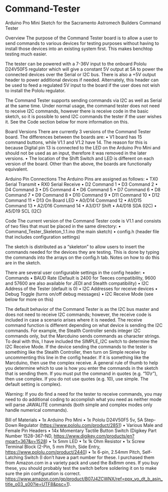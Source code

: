 # Command-Tester
Arduino Pro Mini Sketch for the Sacramento Astromech Builders Command Tester

Overview
The purpose of the Command Tester board is to allow a user to send commands to various devices for testing purposes without having to install those devices into an existing system first.  This makes benchtop testing much easier.

The tester can be powered with a 7-36V input to the onboard Pololu D24V50F5 regulator which will give a constant 5V output at 5A to power the connected devices over the Serial or I2C bus.  There is also a +5V output header to power additional devices if needed.  Alternately, this header can be used to feed a regulated 5V input to the board if the user does not wish to install the Pololu regulator.

The Command Tester supports sending commands via I2C as well as Serial at the same time.  Under normal usage, the command tester does not need to receive I2C commands, however there is receive code in the basic sketch, so it is possible to send I2C commands the tester if the user wishes it.  See the Code section below for more information on this.

Board Versions
There are currently 3 versions of the Command Tester board.  The differences between the boards are:
•	V1 board has 15 command buttons, while V1.1 and V1.2 have 14.  The reason for this is because Digital pin 13 is connected to the LED on the Arduino Pro Mini and should not be used as an input, therefore it was removed in the later versions.
•	The location of the Shift Switch and LED is different on each version of the board.
Other than the above, the boards are functionally equivalent.

Arduino Pin Connections
The Arduino Pins are assigned as follows:
•	TX0		Serial Transmit
•	RX0		Serial Receive
•	D2		Command 1
•	D3		Command 2
•	D4		Command 3
•	D5		Command 4
•	D6		Command 5
•	D7		Command 6
•	D8		Command 7
•	D9		Command 8
•	D10		Command 9
•	D11		Command 10
•	D12		Command 11
•	D13		On Board LED
•	A0/D14	Command 12
•	A1/D15	Command 13
•	A2/D16	Command 14
•	A3/D17	Shift
•	A4/D18	SDA (I2C)
•	A5/D19	SCL (I2C)		

Code
The current version of the Command Tester code is V1.1 and consists of two files that must be placed in the same directory:
•	Command_Tester_Skeleton_1.1.ino (the main sketch)
•	config.h (header file that includes configuration settings)

The sketch is distributed as a “skeleton” to allow users to insert the commands needed for the devices they are testing.  This is done by typing the commands into the arrays on the config.h tab.  Notes on how to do this are in the sketch.

There are several user configurable settings in the config header:
•	Commands
•	BAUD Rate (Default is 2400 for Teeces compatibility, 9600 and 57600 are also available for JEDI and Stealth compatibility)
•	I2C Address of the Tester (default is 0)
•	I2C Addresses for receive devices
•	Debug Toggle (turns on/off debug messages)
•	I2C Receive Mode (see below for more on this)

The default behavior of the Command Tester is as the I2C bus master and does not need to receive I2C commands; however, the receive code is included in case a scenario arises where it is needed.  The receive command function is different depending on what device is sending the I2C commands. For example, the Stealth Controller sends integer I2C commands only, but the Marcduino sends commands as character strings.  To deal with this, I have included the SIMPLE_I2C switch to determine the I2C Receive Mode.  If the device sending the commands to the tester is something like the Stealth Controller, then turn on Simple receive by uncommenting this line in the config header.  If it is something like the Marcduino, then use the complex receive.  A general rule of thumb to help you determine which to use is how you enter the commands in the sketch that is sending them.  If you must put the command in quotes (e.g. “10\r”), then use complex.  If you do not use quotes (e.g. 10), use simple.  The default setting is complex). 

Warning:  If you do find a need for the tester to receive commands, you may need to do additional coding to accomplish what you need as neither mode will parse JAWALITE commands (both simple and complex modes only handle numerical commands).

Bill of Materials
•	1x Arduino Pro Mini
•	1x Pololu D24V50F5 5v, 5A Step-Down Regulator (https://www.pololu.com/product/2851)
•	Various Male and Female Pin Headers
•	14x Momentary Tactile Button Switch (Digikey Part Number 1528-367-ND, https://www.digikey.com/products/en?mpart=367&v=1528)
•	1x 5mm LED
•	1x 1k Ohm Resistor
•	1x Screw Terminal Block (2-Pin, 5 mm Pitch, Side Entry, https://www.pololu.com/product/2440)
•	1x 6-pin, 2.54mm Pitch, Self-Latching Switch (I don’t have a part number for these. I purchased them from Amazon.com in a variety pack and used the 8x8mm ones. If you buy these, you should probably test the switch before soldering it on to make sure the pin configuration is correct. https://www.amazon.com/gp/product/B07J4ZCWNX/ref=ppx_yo_dt_b_asin_title_o03_s00?ie=UTF8&psc=1).
 
